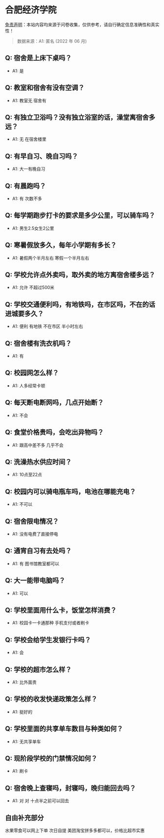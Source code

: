 # 合肥经济学院

[免责声明](https://colleges.chat/#_3)：本站内容均来源于问卷收集，仅供参考，请自行确定信息准确性和真实性！

> 数据来源：A1: 匿名 (2022 年 06 月)

## Q: 宿舍是上床下桌吗？

- A1: 是

## Q: 教室和宿舍有没有空调？

- A1: 教室无 宿舍有

## Q: 有独立卫浴吗？没有独立浴室的话，澡堂离宿舍多远？

- A1: 无 在宿舍楼里

## Q: 有早自习、晚自习吗？

- A1: 大一有晚自习

## Q: 有晨跑吗？

- A1: 有 次数不多

## Q: 每学期跑步打卡的要求是多少公里，可以骑车吗？

- A1: 男生2.5女生2公里

## Q: 寒暑假放多久，每年小学期有多长？

- A1: 暑假两个半月左右 寒假一个半月左右

## Q: 学校允许点外卖吗，取外卖的地方离宿舍楼多远？

- A1: 允许 不超过500米

## Q: 学校交通便利吗，有地铁吗，在市区吗，不在的话进城要多久？

- A1: 便利 有地铁 不在市区  半小时左右

## Q: 宿舍楼有洗衣机吗？

- A1: 有

## Q: 校园网怎么样？

- A1: 人多经常卡顿

## Q: 每天断电断网吗，几点开始断？

- A1: 不会

## Q: 食堂价格贵吗，会吃出异物吗？

- A1: 跟高中差不多  几乎不会

## Q: 洗澡热水供应时间？

- A1: 10点至22点

## Q: 校园内可以骑电瓶车吗，电池在哪能充电？

- A1: 不可以

## Q: 宿舍限电情况？

- A1: 没有电费了直接停电

## Q: 通宵自习有去处吗？

- A1: 有 图书馆教室都可以

## Q: 大一能带电脑吗？

- A1: 可以

## Q: 学校里面用什么卡，饭堂怎样消费？

- A1: 校园卡一卡通那种    手机支付或者刷卡

## Q: 学校会给学生发银行卡吗？

- A1: 会

## Q: 学校的超市怎么样？

- A1: 比外面贵

## Q: 学校的收发快递政策怎么样？

- A1: 挺好的

## Q: 学校里面的共享单车数目与种类如何？

- A1: 无共享单车

## Q: 现阶段学校的门禁情况如何？

- A1: 刷卡

## Q: 宿舍晚上查寝吗，封寝吗，晚归能回去吗？

- A1: 对  对   十点半之前可以回去

## 自由补充部分

水果零食可以网上下单 次日自提    美团淘宝拼多多都可以，价格比超市实惠